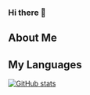 ### Hi there 👋

## About Me

## My Languages
[![GitHub stats](https://github-readme-stats.vercel.app/api?username=shaunprado&count_private=true)](https://github.com/anuraghazra/github-readme-stats)



<!--
**ShaunPrado/ShaunPrado** is a ✨ _special_ ✨ repository because its `README.md` (this file) appears on your GitHub profile.

Here are some ideas to get you started:

- 🔭 I’m currently working on ...
- 🌱 I’m currently learning ...
- 👯 I’m looking to collaborate on ...
- 🤔 I’m looking for help with ...
- 💬 Ask me about ...
- 📫 How to reach me: ...
- 😄 Pronouns: ...
- ⚡ Fun fact: ...
-->
